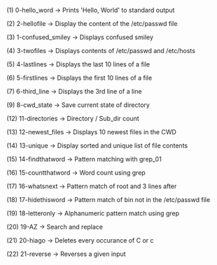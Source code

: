 (1) 0-hello_word -> Prints 'Hello, World' to standard output
 
(2) 2-hellofile  -> Display the content of the /etc/passwd file

(3) 1-confused_smiley -> Displays confused smiley

(4) 3-twofiles -> Displays contents of /etc/passwd and /etc/hosts

(5) 4-lastlines -> Displays the last 10 lines of a file

(6) 5-firstlines -> Displays the first 10 lines of a file

(7) 6-third_line -> Displays the 3rd line of a line 

(9) 8-cwd_state -> Save current state of directory

(12) 11-directories -> Directory / Sub_dir count

(13) 12-newest_files -> Displays 10 newest files in the CWD

(14) 13-unique -> Display sorted and unique list of file contents

(15) 14-findthatword -> Pattern matching with grep_01

(16) 15-countthatword -> Word count using grep

(17) 16-whatsnext -> Pattern match of root and 3 lines after

(18) 17-hidethisword -> Pattern match of bin not in the /etc/passwd file

(19) 18-letteronly -> Alphanumeric pattern match using grep

(20) 19-AZ -> Search and replace

(21) 20-hiago -> Deletes every occurance of C or c

(22) 21-reverse -> Reverses a given input


